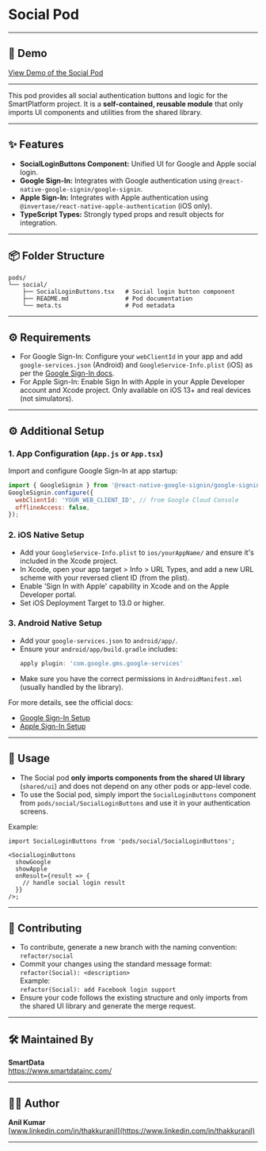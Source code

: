 # Social Pod

---

## 🔗 Demo

[View Demo of the Social Pod](https://smartdatainc-my.sharepoint.com/:i:/g/personal/anilkumar_smartdatainc_net/EZz5Xd1Ud_RCoK1nqCI47RUBzfbEncxDhPiGcxv6CwXDTw?e=4nCX0I)

---

This pod provides all social authentication buttons and logic for the SmartPlatform project. It is a **self-contained, reusable module** that only imports UI components and utilities from the shared library.

---

## ✨ Features

- **SocialLoginButtons Component:** Unified UI for Google and Apple social login.
- **Google Sign-In:** Integrates with Google authentication using `@react-native-google-signin/google-signin`.
- **Apple Sign-In:** Integrates with Apple authentication using `@invertase/react-native-apple-authentication` (iOS only).
- **TypeScript Types:** Strongly typed props and result objects for integration.

---

## 📦 Folder Structure

```
pods/
└── social/
    ├── SocialLoginButtons.tsx   # Social login button component
    ├── README.md                # Pod documentation
    └── meta.ts                  # Pod metadata
```

---

## ⚙️ Requirements

- For Google Sign-In: Configure your `webClientId` in your app and add `google-services.json` (Android) and `GoogleService-Info.plist` (iOS) as per the [Google Sign-In docs](https://react-native-google-signin.github.io/docs/).
- For Apple Sign-In: Enable Sign In with Apple in your Apple Developer account and Xcode project. Only available on iOS 13+ and real devices (not simulators).

---

## ⚙️ Additional Setup

### 1. App Configuration (`App.js` or `App.tsx`)

Import and configure Google Sign-In at app startup:

```js
import { GoogleSignin } from '@react-native-google-signin/google-signin';
GoogleSignin.configure({
  webClientId: 'YOUR_WEB_CLIENT_ID', // from Google Cloud Console
  offlineAccess: false,
});
```

### 2. iOS Native Setup

- Add your `GoogleService-Info.plist` to `ios/yourAppName/` and ensure it's included in the Xcode project.
- In Xcode, open your app target > Info > URL Types, and add a new URL scheme with your reversed client ID (from the plist).
- Enable 'Sign In with Apple' capability in Xcode and on the Apple Developer portal.
- Set iOS Deployment Target to 13.0 or higher.

### 3. Android Native Setup

- Add your `google-services.json` to `android/app/`.
- Ensure your `android/app/build.gradle` includes:
  ```gradle
  apply plugin: 'com.google.gms.google-services'
  ```
- Make sure you have the correct permissions in `AndroidManifest.xml` (usually handled by the library).

For more details, see the official docs:

- [Google Sign-In Setup](https://react-native-google-signin.github.io/docs/)
- [Apple Sign-In Setup](https://invertase.io/oss/react-native-apple-authentication/quick-start/ios)

---

## 🧩 Usage

- The Social pod **only imports components from the shared UI library** (`shared/ui`) and does not depend on any other pods or app-level code.
- To use the Social pod, simply import the `SocialLoginButtons` component from `pods/social/SocialLoginButtons` and use it in your authentication screens.

Example:

```tsx
import SocialLoginButtons from 'pods/social/SocialLoginButtons';

<SocialLoginButtons
  showGoogle
  showApple
  onResult={result => {
    // handle social login result
  }}
/>;
```

---

## 🤝 Contributing

- To contribute, generate a new branch with the naming convention:  
  `refactor/social`
- Commit your changes using the standard message format:  
  `refactor(Social): <description>`  
  Example:  
  `refactor(Social): add Facebook login support`
- Ensure your code follows the existing structure and only imports from the shared UI library and generate the merge request.

---

## 🛠️ Maintained By

**SmartData**  
https://www.smartdatainc.com/

---

## 👨‍💻 Author

**Anil Kumar**  
[www.linkedin.com/in/thakkuranil](https://www.linkedin.com/in/thakkuranil)

---
